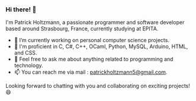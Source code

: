 ### Hi there! 👋

I'm Patrick Holtzmann, a passionate programmer and software developer based around Strasbourg, France, currently studying at EPITA.

- 🔭 I’m currently working on personal computer science projects.
- 🌱 I'm proficient in C, C#, C++, OCaml, Python, MySQL, Arduino, HTML, and CSS.
- 💬 Feel free to ask me about anything related to programming and technology.
- 📫 You can reach me via mail : patrickholtzmann5@gmail.com.

Looking forward to chatting with you and collaborating on exciting projects! 😄
